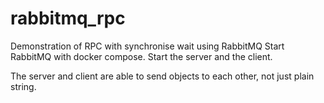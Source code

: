 # rabbitmq_rpc
Demonstration of RPC with synchronise wait using RabbitMQ
Start RabbitMQ with docker compose.
Start the server and the client.

The server and client are able to send objects to each other, not just plain string.